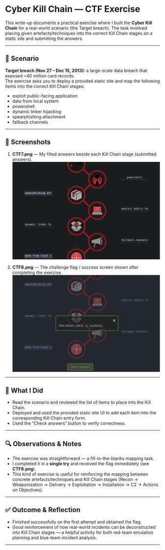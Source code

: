 # Cyber Kill Chain — CTF Exercise

This write-up documents a practical exercise where I built the **Cyber Kill Chain** for a real-world scenario (the Target breach). The task involved placing given artefacts/techniques into the correct Kill Chain stages on a static site and submitting the answers.

---

## 🧾 Scenario
**Target breach (Nov 27 – Dec 15, 2013):** a large-scale data breach that exposed ~40 million card records.  
The exercise asks you to deploy a provided static site and map the following items into the correct Kill Chain stages:

- exploit public-facing application  
- data from local system  
- powershell  
- dynamic linker hijacking  
- spearphishing attachment  
- fallback channels

---

## 📸 Screenshots
1. **CTF7.png** — My filled answers beside each Kill Chain stage (submitted answers).  
   ![Filled Kill Chain answers](./screenshots/CTF7.png)

2. **CTF8.png** — The challenge flag / success screen shown after completing the exercise.  
   ![Flag / Success](./screenshots/CTF8.png)

---

## 📝 What I Did
- Read the scenario and reviewed the list of items to place into the Kill Chain.  
- Deployed and used the provided static site UI to add each item into the corresponding Kill Chain entry form.  
- Used the “Check answers” button to verify correctness.

---

## 🔍 Observations & Notes
- The exercise was straightforward — a fill-in-the-blanks mapping task.  
- I completed it in a **single try** and received the flag immediately (see **CTF8.png**).  
- This kind of exercise is useful for reinforcing the mapping between concrete artefacts/techniques and Kill Chain stages (Recon → Weaponization → Delivery → Exploitation → Installation → C2 → Actions on Objectives).

---

## ✅ Outcome & Reflection
- Finished successfully on the first attempt and obtained the flag.  
- Good reinforcement of how real-world incidents can be deconstructed into Kill Chain stages — a helpful activity for both red-team emulation planning and blue-team incident analysis.

---
